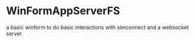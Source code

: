 # WinFormAppServerFS
a basic winform to do basic interactions with simconnect and a websocket server

